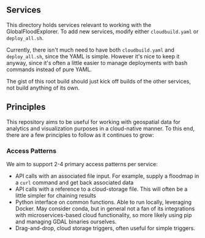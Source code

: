 ## Services
This directory holds services relevant to working with the GlobalFloodExplorer.  To add new services, modify either `cloudbuild.yaml` or `deploy_all.sh`.

Currently, there isn't much need to have both `cloudbuild.yaml` and `deploy_all.sh`, since the YAML is simple.  However it's nice to keep it anyway, since it's often a little easier to manage deployments with bash commands instead of pure YAML.  

The gist of this root build should just kick off builds of the other services, not build anything of its own.

## Principles
This repository aims to be useful for working with geospatial data for analytics and visualization purposes in a cloud-native manner.  To this end, there are a few principles to follow as it continues to grow:

### Access Patterns
We aim to support 2-4 primary access patterns per service:
- API calls with an associated file input.  For example, supply a floodmap in a `curl` command and get back associated data
- API calls with a reference to a cloud-storage file.  This will often be a little simpler for chaining results
- Python interface on common functions.  Able to run locally, leveraging Docker.  May consider conda, but in general not a fan of its integrations with microservices-based cloud functionality, so more likely using pip and managing GDAL binaries ourselves.
- Drag-and-drop, cloud storage triggers, often useful for simple triggers.